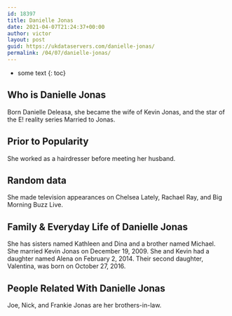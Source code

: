 ```yaml
---
id: 18397
title: Danielle Jonas
date: 2021-04-07T21:24:37+00:00
author: victor
layout: post
guid: https://ukdataservers.com/danielle-jonas/
permalink: /04/07/danielle-jonas/
---
```


* some text
{: toc}


## Who is Danielle Jonas



Born Danielle Deleasa, she became the wife of Kevin Jonas, and the star of the E! reality series Married to Jonas.

                
                
                
## Prior to Popularity



She worked as a hairdresser before meeting her husband.

                
                
                
## Random data



She made television appearances on Chelsea Lately, Rachael Ray, and Big Morning Buzz Live.

                
                
                
## Family & Everyday Life of Danielle Jonas



She has sisters named Kathleen and Dina and a brother named Michael. She married Kevin Jonas on December 19, 2009. She and Kevin had a daughter named Alena on February 2, 2014. Their second daughter, Valentina, was born on October 27, 2016.

                
                
                
## People Related With Danielle Jonas



Joe, Nick, and Frankie Jonas are her brothers-in-law.

                
              
            
          
          
          